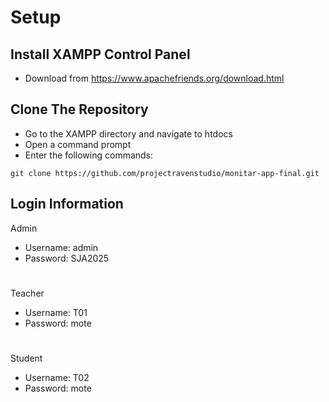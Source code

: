 ﻿# Setup

## Install XAMPP Control Panel
- Download from https://www.apachefriends.org/download.html

## Clone The Repository
- Go to the XAMPP directory and navigate to htdocs
- Open a command prompt
- Enter the following commands:
```
git clone https://github.com/projectravenstudio/monitar-app-final.git
```

## Login Information
Admin
- Username: admin
- Password: SJA2025
#
Teacher
- Username: T01
- Password: mote
#
Student
- Username: T02
- Password: mote
